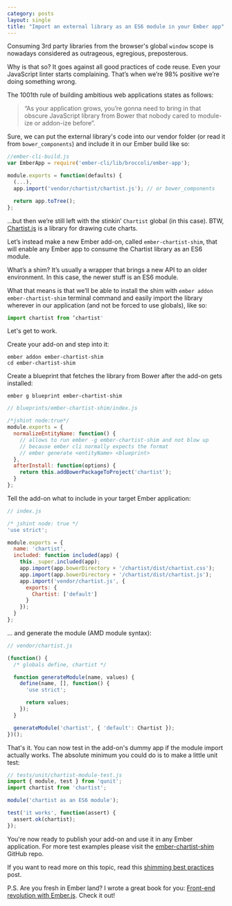 ```yaml
---
category: posts
layout: single
title: "Import an external library as an ES6 module in your Ember app"  
---
```


Consuming 3rd party libraries from the browser's global `window` scope is nowadays considered as outrageous, egregious, preposterous.

Why is that so? It goes against all good practices of code reuse. Even your JavaScript linter starts complaining. That’s when we’re 98% positive we’re doing something wrong.

The 1001th rule of building ambitious web applications states as follows:

> “As your application grows, you’re gonna need to bring in that obscure JavaScript library from Bower that nobody cared to module-ize or addon-ize before”.

Sure, we can put the external library's code into our vendor folder (or read it from `bower_components`) and include it in our Ember build like so:

```javascript
//ember-cli-build.js
var EmberApp = require('ember-cli/lib/broccoli/ember-app');

module.exports = function(defaults) {
  (...),
  app.import('vendor/chartist/chartist.js'); // or bower_components

  return app.toTree();
};
```

...but then we’re still left with the stinkin’ `Chartist` global (in this case). BTW, [Chartist.js](https://gionkunz.github.io/chartist-js/) is a library for drawing cute charts.

Let’s instead make a new Ember add-on, called `ember-chartist-shim`, that will enable any Ember app to consume the Chartist library as an ES6 module.

What’s a shim? It’s usually a wrapper that brings a new API to an older environment. In this case, the newer stuff is an ES6 module.

What that means is that we’ll be able to install the shim with `ember addon ember-chartist-shim` terminal command and easily import the library wherever in our application (and not be forced to use globals), like so:

```javascript
import chartist from ‘chartist'
```


Let's get to work.

Create your add-on and step into it:

```
ember addon ember-chartist-shim
cd ember-chartist-shim
```

Create a blueprint that fetches the library from Bower after the add-on gets installed:

```
ember g blueprint ember-chartist-shim
```

```javascript
// blueprints/ember-chartist-shim/index.js

/*jshint node:true*/
module.exports = {
  normalizeEntityName: function() {
    // allows to run ember -g ember-chartist-shim and not blow up
    // because ember cli normally expects the format
    // ember generate <entityName> <blueprint>
  },
  afterInstall: function(options) {
    return this.addBowerPackageToProject('chartist');
  }
};
```

Tell the add-on what to include in your target Ember application:

```javascript
// index.js

/* jshint node: true */
'use strict';

module.exports = {
  name: 'chartist',
  included: function included(app) {
    this._super.included(app);
    app.import(app.bowerDirectory + '/chartist/dist/chartist.css');
    app.import(app.bowerDirectory + '/chartist/dist/chartist.js');
    app.import('vendor/chartist.js', {
      exports: {
        Chartist: ['default']
      }
    });
  }
};
```

... and generate the module (AMD module syntax):

```javascript
// vendor/chartist.js

(function() {
  /* globals define, chartist */

  function generateModule(name, values) {
    define(name, [], function() {
      'use strict';

      return values;
    });
  }

  generateModule('chartist', { 'default': Chartist });
})();
```

That's it. You can now test in the add-on's dummy app if the module import actually works. The absolute minimum you could do is to make a little unit test:

```javascript
// tests/unit/chartist-module-test.js
import { module, test } from 'qunit';
import chartist from 'chartist';

module('chartist as an ES6 module');

test('it works', function(assert) {
  assert.ok(chartist);
});
```

You're now ready to publish your add-on and use it in any Ember application. For more test examples please visit the [ember-chartist-shim](https://github.com/matixmatix/ember-chartist-shim) GitHub repo.

If you want to read more on this topic, read this [shimming best practices](http://discuss.emberjs.com/t/best-practices-shimming-libraries-which-use-global-variables/7922) post.



P.S. Are you fresh in Ember land? I wrote a great book for you: [Front-end revolution with Ember.js](http://emberjs-book.com/). Check it out!
